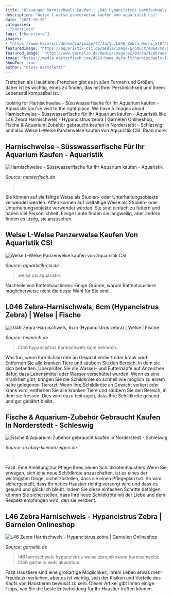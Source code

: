```yaml
---
title: "Blauaugen Harnischwels Kaufen : L046 Hypancistrus Harnischwels 6cm Heimrich"
description: "Welse l-welse panzerwelse kaufen von aquaristik csi"
date: "2021-10-20"
categories:
- "haustiere"
tags: ["haustiere"]
images:
- "https://www.heimrich.de/media/image/47/1a/5c/L046_Zebra_Harni_518f46840efc8_600x600.jpg"
featuredImage: "https://aquaristik-csi.de/media/image/product/4064/md/brauner-ohrgitterharnischwels-otothyropsis-piribebuy.jpg"
featured_image: "https://www.garnelio.de/media/image/e2/0d/3a/1zebrawels-L46-wels2.jpg"
image: "https://media.masterfisch.com/4919-home_default/harnischwels-l206.jpg"
ShowToc: true
author: "Oleta Bartoletti"
---
```



Frettchen als Haustiere: Frettchen gibt es in allen Formen und Größen, daher ist es wichtig, eines zu finden, das mit Ihrer Persönlichkeit und Ihrem Lebensstil kompatibel ist.

	

		
looking for Harnischwelse - Süsswasserfische für Ihr Aquarium kaufen - Aquaristik you've visit to the right place. We have 5 Images about Harnischwelse - Süsswasserfische für Ihr Aquarium kaufen - Aquaristik like L46 Zebra Harnischwels - Hypancistrus zebra | Garnelen Onlineshop, Fische &amp; Aquarium-Zubehör gebraucht kaufen in Norderstedt - Schleswig and also Welse L-Welse Panzerwelse kaufen von Aquaristik CSI. Read more:
		
    
## Harnischwelse - Süsswasserfische Für Ihr Aquarium Kaufen - Aquaristik

<img loading=lazy src="https://media.masterfisch.com/4919-home_default/harnischwels-l206.jpg" onerror="this.onerror=null;this.src='https://tse4.mm.bing.net/th?id=OIP.-ImFmKOyCZ7KcLz-S80prgAAAA&amp;pid=15.1';" alt="Harnischwelse - Süsswasserfische für Ihr Aquarium kaufen - Aquaristik">

_Source: masterfisch.de_

>. 

	

Sie können auf vielfältige Weise als Studien- oder Unterhaltungsobjekte verwendet werden.
Affen können auf vielfältige Weise als Studien- oder Unterhaltungsobjekte verwendet werden. Sie sind einfach zu füttern und haben viel Persönlichkeit. Einige Leute finden sie langweilig, aber andere finden es lustig, sie anzusehen.

    
## Welse L-Welse Panzerwelse Kaufen Von Aquaristik CSI

<img loading=lazy src="https://aquaristik-csi.de/media/image/product/4064/md/brauner-ohrgitterharnischwels-otothyropsis-piribebuy.jpg" onerror="this.onerror=null;this.src='https://tse3.mm.bing.net/th?id=OIP.RmiPT1Tr5z35s8Aw6wfoeAAAAA&amp;pid=15.1';" alt="Welse L-Welse Panzerwelse kaufen von Aquaristik CSI">

_Source: aquaristik-csi.de_

>welse csi aquaristik. 

	

Nachteile von Rattenhaustieren: Einige Gründe, warum Rattenhaustiere möglicherweise nicht die beste Wahl für Sie sind

    
## L046 Zebra-Harnischwels, 6cm (Hypancistrus Zebra) | Welse | Fische

<img loading=lazy src="https://www.heimrich.de/media/image/47/1a/5c/L046_Zebra_Harni_518f46840efc8_600x600.jpg" onerror="this.onerror=null;this.src='https://tse4.mm.bing.net/th?id=OIP.WMbA6b5kN0y3RVLgqrhTQgHaFj&amp;pid=15.1';" alt="L046 Zebra-Harnischwels, 6cm (Hypancistrus zebra) | Welse | Fische">

_Source: heimrich.de_

>l046 hypancistrus harnischwels 6cm heimrich. 

	

Was tun, wenn Ihre Schildkröte an Gewicht verliert oder krank wird: Entfernen Sie alle kranken Tiere und säubern Sie den Bereich, in dem sie sich befanden. Überprüfen Sie die Wasser- und Futternäpfe auf Anzeichen dafür, dass Lebensmittel oder Wasser verschüttet wurden. Wenn es eine Krankheit gibt, bringen Sie die Schildkröte so schnell wie möglich zu einem nahe gelegenen Tierarzt.
Wenn Ihre Schildkröte an Gewicht verliert oder krank wird, entfernen Sie alle kranken Tiere und säubern Sie den Bereich, in dem sie fressen. Dies wird dazu beitragen, dass Ihre Schildkröte gesund und gut genährt bleibt.

    
## Fische &amp; Aquarium-Zubehör Gebraucht Kaufen In Norderstedt - Schleswig

<img loading=lazy src="https://i.ebayimg.com/00/s/NDQzWDczMw==/z/o9QAAOSw-a1gnQJt/$_35.GIF" onerror="this.onerror=null;this.src='https://tse4.mm.bing.net/th?id=OIP.ucec31eEIvgmL8yBaY6KLQAAAA&amp;pid=15.1';" alt="Fische &amp; Aquarium-Zubehör gebraucht kaufen in Norderstedt - Schleswig">

_Source: m.ebay-kleinanzeigen.de_

>. 

	

Fazit: Eine Anleitung zur Pflege Ihres neuen Schildkrötenhaustiers
Wenn Sie erwägen, sich eine neue Schildkröte anzuschaffen, ist es eines der wichtigsten Dinge, sicherzustellen, dass sie einen Pflegeplan hat. So wird sichergestellt, dass Ihr neues Haustier richtig versorgt wird und dass es gesund und glücklich bleibt. Indem Sie diese einfachen Schritte befolgen, können Sie sicherstellen, dass Ihre neue Schildkröte mit der Liebe und dem Respekt empfangen wird, den sie verdient.

    
## L46 Zebra Harnischwels - Hypancistrus Zebra | Garnelen Onlineshop

<img loading=lazy src="https://www.garnelio.de/media/image/e2/0d/3a/1zebrawels-L46-wels2.jpg" onerror="this.onerror=null;this.src='https://tse4.mm.bing.net/th?id=OIP.7zuk5NNu0kGx0eh3iKHW-gHaF7&amp;pid=15.1';" alt="L46 Zebra Harnischwels - Hypancistrus zebra | Garnelen Onlineshop">

_Source: garnelio.de_

>l46 harnischwels hypancistrus welse zbrojnikowate harnischwelse l046 garnelio wels akwarium. 

	

Fazit
Haustiere sind eine großartige Möglichkeit, Ihrem Leben etwas mehr Freude zu verleihen, aber es ist wichtig, sich der Risiken und Vorteile des Kaufs von Haustieren bewusst zu sein. Dieser Artikel gibt Ihnen einige Tipps, wie Sie die beste Entscheidung für Ihr Haustier treffen können.


